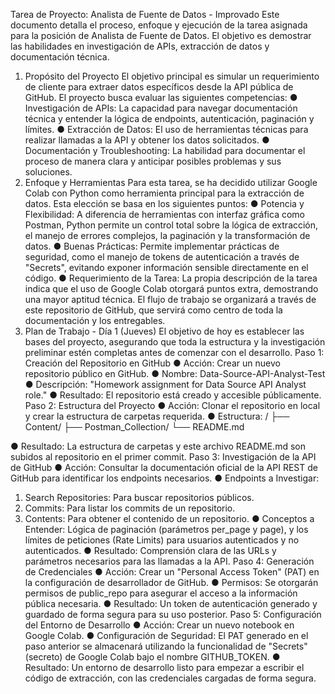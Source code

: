 Tarea de Proyecto: Analista de Fuente de Datos - Improvado
Este documento detalla el proceso, enfoque y ejecución de la tarea asignada para la posición de Analista de Fuente de Datos. El objetivo es demostrar las habilidades en investigación de APIs, extracción de datos y documentación técnica.
1. Propósito del Proyecto
El objetivo principal es simular un requerimiento de cliente para extraer datos específicos desde la API pública de GitHub. El proyecto busca evaluar las siguientes competencias:
●	Investigación de APIs: La capacidad para navegar documentación técnica y entender la lógica de endpoints, autenticación, paginación y límites.
●	Extracción de Datos: El uso de herramientas técnicas para realizar llamadas a la API y obtener los datos solicitados.
●	Documentación y Troubleshooting: La habilidad para documentar el proceso de manera clara y anticipar posibles problemas y sus soluciones.
2. Enfoque y Herramientas
Para esta tarea, se ha decidido utilizar Google Colab con Python como herramienta principal para la extracción de datos. Esta elección se basa en los siguientes puntos:
●	Potencia y Flexibilidad: A diferencia de herramientas con interfaz gráfica como Postman, Python permite un control total sobre la lógica de extracción, el manejo de errores complejos, la paginación y la transformación de datos.
●	Buenas Prácticas: Permite implementar prácticas de seguridad, como el manejo de tokens de autenticación a través de "Secrets", evitando exponer información sensible directamente en el código.
●	Requerimiento de la Tarea: La propia descripción de la tarea indica que el uso de Google Colab otorgará puntos extra, demostrando una mayor aptitud técnica.
El flujo de trabajo se organizará a través de este repositorio de GitHub, que servirá como centro de toda la documentación y los entregables.
3. Plan de Trabajo - Día 1 (Jueves)
El objetivo de hoy es establecer las bases del proyecto, asegurando que toda la estructura y la investigación preliminar estén completas antes de comenzar con el desarrollo.
Paso 1: Creación del Repositorio en GitHub
●	Acción: Crear un nuevo repositorio público en GitHub.
●	Nombre: Data-Source-API-Analyst-Test
●	Descripción: "Homework assignment for Data Source API Analyst role."
●	Resultado: El repositorio está creado y accesible públicamente.
Paso 2: Estructura del Proyecto
●	Acción: Clonar el repositorio en local y crear la estructura de carpetas requerida.
●	Estructura:
/
├── Content/
├── Postman_Collection/
└── README.md

●	Resultado: La estructura de carpetas y este archivo README.md son subidos al repositorio en el primer commit.
Paso 3: Investigación de la API de GitHub
●	Acción: Consultar la documentación oficial de la API REST de GitHub para identificar los endpoints necesarios.
●	Endpoints a Investigar:
1.	Search Repositories: Para buscar repositorios públicos.
2.	Commits: Para listar los commits de un repositorio.
3.	Contents: Para obtener el contenido de un repositorio.
●	Conceptos a Entender: Lógica de paginación (parámetros per_page y page), y los límites de peticiones (Rate Limits) para usuarios autenticados y no autenticados.
●	Resultado: Comprensión clara de las URLs y parámetros necesarios para las llamadas a la API.
Paso 4: Generación de Credenciales
●	Acción: Crear un "Personal Access Token" (PAT) en la configuración de desarrollador de GitHub.
●	Permisos: Se otorgarán permisos de public_repo para asegurar el acceso a la información pública necesaria.
●	Resultado: Un token de autenticación generado y guardado de forma segura para su uso posterior.
Paso 5: Configuración del Entorno de Desarrollo
●	Acción: Crear un nuevo notebook en Google Colab.
●	Configuración de Seguridad: El PAT generado en el paso anterior se almacenará utilizando la funcionalidad de "Secrets" (secreto) de Google Colab bajo el nombre GITHUB_TOKEN.
●	Resultado: Un entorno de desarrollo listo para empezar a escribir el código de extracción, con las credenciales cargadas de forma segura.
